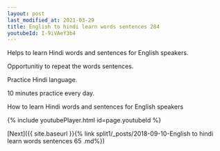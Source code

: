 ```yaml
---
layout: post
last_modified_at: 2021-03-29
title: English to hindi learn words sentences 284 
youtubeId: I-9iVAeY3b4
---
```

 
 
Helps to learn Hindi words and sentences for English speakers.

Opportunitiy to repeat the words sentences. 

Practice Hindi language. 
 
10 minutes practice every day. 
 
How to learn Hindi words and sentences for English speakers 
 
{% include youtubePlayer.html id=page.youtubeId %}
 
 
[Next]({{ site.baseurl }}{% link  split1/_posts/2018-09-10-English to hindi learn words sentences 65 .md%})
 
